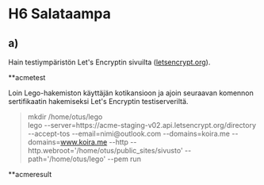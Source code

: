 # H6 Salataampa

## a)

Hain testiympäristön Let's Encryptin sivuilta ([letsencrypt.org](https://letsencrypt.org/fi/docs/staging-environment/)).

**acmetest

Loin Lego-hakemiston käyttäjän kotikansioon ja ajoin seuraavan komennon sertifikaatin hakemiseksi Let's Encryptin testiserveriltä.

>mkdir /home/otus/lego  
>lego --server=https:<!-- -->//acme-staging-v02.api.letsencrypt.org/directory --accept-tos --email=nimi<!-- -->@outlook.com --domains=koira<!-- -->.me --domains=www.koira.me --http --http.webroot='/home/otus/public_sites/sivusto' --path='/home/otus/lego' --pem run

**acmeresult




